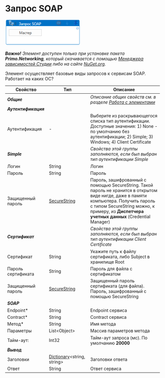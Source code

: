 # Запрос SOAP

![](<../../../.gitbook/assets/SOAPRequest.png>)

***Важно!** Элемент доступен только при установке пакета **Primo.Networking**, который скачивается с помощью [Менеджера зависимостей Студии](https://docs.primo-rpa.ru/primo-rpa/primo-studio/projects/manage-dependencies#menedzher-zavisimostei) либо на сайте [NuGet.org](https://www.nuget.org/packages/Primo.Networking).*

Элемент осуществляет базовые виды запросов к сервисам SOAP. Работает на каких ОС?

| Свойство           | Тип                                                                                | Описание                      |
| ------------------ | ---------------------------------------------------------------------------------- | --------------------------------------------------------- |
| ***Общие***    |  | *Описание общих свойств см. в разделе [Работа с элементами](https://docs.primo-rpa.ru/primo-rpa/primo-studio/process/elements)* |
| ***Аутентификация*** |  |  |
| Аутентификация |  -    | Выберите из раскрывающегося списка тип аутентификации. Доступные значения: 1) None - по умолчанию без аутентификации; 2) Simple; 3) Windows; 4) Client Certificate |
| ***Simple***   |  | *Свойства этой группы заполняются, если был выбран тип аутентификации Simple* | 
| Логин          | String                       | Логин  |
| Пароль         | String                       | Пароль |
| Защищенный пароль | [SecureString](https://learn.microsoft.com/ru-Ru/dotnet/api/system.security.securestring?view=netcore-3.1) | Пароль, зашифрованный с помощью SecureString. Такой пароль не хранится в открытом виде нигде, даже в памяти компьютера. Получить пароль с типом SecureString можно, к примеру, из **Диспетчера учетных данных** (Credential Manager)|
| ***Сертификат*** |  | *Свойства этой группы заполняются, если был выбран тип аутентификации Client Certificate* |
| Сертификат    | String    | Укажите путь к файлу сертификата, либо Subject в хранилище Root |
| Пароль сертификата | String     | Пароль для файла с сертификатом  |
| Защищенный пароль  | [SecureString](https://learn.microsoft.com/ru-Ru/dotnet/api/system.security.securestring?view=netcore-3.1) | Защищенный пароль сертификата (для файла). Пароль, зашифрованный с помощью SecureString |
| ***SOAP***    |  |  |
| Endpoint\*    | String      | Endpoint сервиса |
| Contract\*    | String      | Contract сервиса |
| Метод\*       | String      | Имя метода       |
| Параметры     | List\<Object\> | Массив параметров метода |
| Тайм-аут:     | Int32       | Тайм-аут запроса (мс). По умолчанию **20000** |
| ***Вывод***   |  |  |
| Заголовки     | [Dictionary](https://learn.microsoft.com/ru-ru/dotnet/api/system.collections.generic.dictionary-2?view=net-5.0)\<string, string\> | Заголовки ответа |
| Ответ         | String      | Ответ сервиса   |
